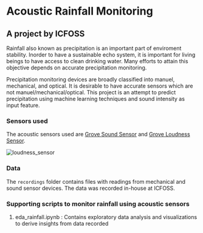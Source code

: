 # Acoustic Rainfall Monitoring
## A project by ICFOSS

Rainfall also known as precipitation is an important part of enviroment stability. Inorder to have a sustainable echo system, it is important for living beings to have access to clean drinking water. Many efforts to attain this objective depends on accurate precipitation monitoring.

Precipitation monitoring devices are broadly classified into manuel, mechanical, and optical. It is desirable to have accurate sensors which are not manuel/mechanical/optical. This project is an attempt to predict precipitation using machine learning techniques and sound intensity as input feature.

### Sensors used
The acoustic sensors used are [Grove Sound Sensor](https://wiki.seeedstudio.com/Grove-Sound_Sensor/) and [Grove Loudness Sensor](https://wiki.seeedstudio.com/Grove-Loudness_Sensor/).

![loudness_sensor](https://files.seeedstudio.com/wiki/Grove-Loudness_Sensor/img/Loudness%20Sensor_new.jpg)

### Data
The `recordings` folder contains files with readings from mechanical and sound sensor devices. The data was recorded in-house at ICFOSS.

### Supporting scripts to monitor rainfall using acoustic sensors
1. eda_rainfall.ipynb : Contains exploratory data analysis and visualizations to derive insights from data recorded
